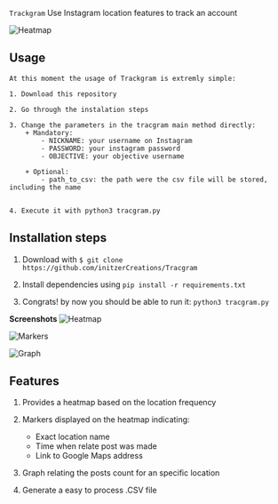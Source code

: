 `Trackgram` Use Instagram location features to track an account

![Heatmap](img/heatmap.png)

**Usage**
---

```
At this moment the usage of Trackgram is extremly simple:

1. Download this repository

2. Go through the instalation steps

3. Change the parameters in the tracgram main method directly:
    + Mandatory:
        - NICKNAME: your username on Instagram
        - PASSWORD: your instagram password
        - OBJECTIVE: your objective username

    + Optional:
        - path_to_csv: the path were the csv file will be stored, including the name


4. Execute it with python3 tracgram.py

```

**Installation steps**
---

1. Download with `$ git clone https://github.com/initzerCreations/Tracgram`

2. Install dependencies using `pip install -r requirements.txt`

3. Congrats! by now you should be able to run it:
    `python3 tracgram.py`

**Screenshots**
![Heatmap](img/heatmap.png)

![Markers](img/markers.png)

![Graph](img/posts_per_location.png)

**Features**
---

1. Provides a heatmap based on the location frequency

2. Markers displayed on the heatmap indicating:
    - Exact location name
    - Time when relate post was made
    - Link to Google Maps address

3. Graph relating the posts count for an specific location

4. Generate a easy to process .CSV file
